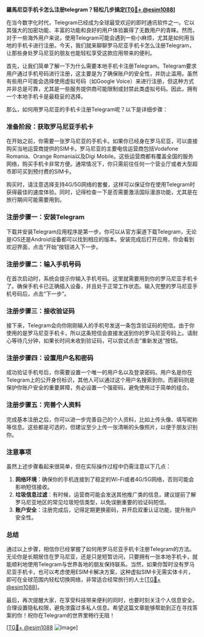 **羅馬尼亞手机卡怎么注册telegram？轻松几步搞定[[TG💪+ @esim1088](https://t.me/s/esim1088)]**

在当今数字化时代，Telegram已经成为全球最受欢迎的即时通讯软件之一。它以其强大的加密功能、丰富的功能和良好的用户体验赢得了无数用户的青睐。然而，对于一些海外用户来说，使用Telegram可能会遇到一些小麻烦，尤其是如何用当地的手机卡进行注册。今天，我们就来聊聊罗马尼亚手机卡怎么注册Telegram，让那些身处罗马尼亚的朋友也能轻松享受这款应用带来的便利。

首先，让我们简单了解一下为什么需要本地手机卡注册Telegram。Telegram要求用户通过手机号码进行注册，这主要是为了确保账户的安全性，并防止滥用。虽然有些用户可能会选择使用虚拟号码（如Google Voice）来进行注册，但这种方式并非总是可靠，尤其是一些服务提供商可能限制或封禁此类虚拟号码。因此，拥有一个本地手机卡是最稳妥的选择。

那么，如何用罗马尼亚的手机卡注册Telegram呢？以下是详细步骤：

### **准备阶段：获取罗马尼亚手机卡**
在开始之前，你需要一张罗马尼亚的手机卡。如果你已经身在罗马尼亚，可以直接购买当地运营商提供的SIM卡。罗马尼亚的主要电信运营商包括Vodafone Romania、Orange Romania以及Digi Mobile。这些运营商都有覆盖全国的服务网络，购买手机卡非常方便。通常情况下，你只需前往任何一个营业厅或者大型超市即可买到预付费的SIM卡。

购买时，请注意选择支持4G/5G网络的套餐，这样可以保证你在使用Telegram时获得最佳的速度体验。同时，记得检查一下是否需要激活国际漫游功能，尤其是在旅行期间可能需要用到。

### **注册步骤一：安装Telegram**
下载并安装Telegram应用程序是第一步。你可以从官方渠道下载Telegram，无论是iOS还是Android设备都可以找到相应的版本。安装完成后打开应用，你会看到欢迎界面，点击“开始”按钮进入下一步。

### **注册步骤二：输入手机号码**
在首次启动时，系统会提示你输入手机号码。这里就需要用到你的罗马尼亚手机卡了。确保手机卡已正确插入设备，并且处于正常工作状态。输入完整的罗马尼亚手机号码后，点击“下一步”。

### **注册步骤三：接收验证码**
接下来，Telegram会向你刚刚输入的手机号发送一条包含验证码的短信。由于你使用的是罗马尼亚手机卡，所以这条短信会直接发送到你的罗马尼亚号码上。请耐心等待几分钟，如果长时间未收到验证码，可以尝试点击“重新发送”按钮。

### **注册步骤四：设置用户名和密码**
成功验证手机号后，你需要设置一个唯一的用户名以及登录密码。用户名是你在Telegram上的公开身份标识，其他人可以通过这个用户名搜索到你。而密码则是保护你账户安全的重要屏障，务必设置一个强密码，避免使用过于简单的组合。

### **注册步骤五：完善个人资料**
完成基本注册之后，你可以进一步完善自己的个人资料，比如上传头像、填写昵称等信息。这些都是可选的，但建议至少上传一张清晰的头像照片，以便于朋友识别你。

### **注意事项**
虽然上述步骤看起来很简单，但在实际操作过程中仍需注意以下几点：
1. **网络环境**：确保你的手机连接到了稳定的Wi-Fi或者4G/5G网络，否则可能会影响短信接收。
2. **垃圾信息过滤**：有时候，运营商可能会发送其他推广类的信息，建议提前了解罗马尼亚地区的常见垃圾短信类型，以免误删重要的验证码短信。
3. **账户安全**：注册完成后，记得定期更换密码，并开启双重认证功能，提升账户安全性。

### **总结**
通过以上步骤，相信你已经掌握了如何用罗马尼亚手机卡注册Telegram的方法。无论你是长期居住在罗马尼亚，还是只是短暂访问，只要拥有一张本地手机卡，就能顺利地使用Telegram与世界各地的朋友保持联系。当然，如果你暂时没有罗马尼亚手机卡，也可以考虑使用ESIM卡解决方案，这种虚拟SIM卡无需实体卡片，即可在全球范围内轻松切换网络，非常适合经常旅行的人士[[TG💪+ @esim1088](https://t.me/s/esim1088)]。

最后，再次提醒大家，在享受科技带来便利的同时，也要时刻关注个人信息安全。合理设置隐私权限，避免泄露过多私人信息。希望这篇文章能够帮助到正在寻找答案的你！祝你在Telegram的世界里畅行无阻！

[[TG💪+ @esim1088](https://t.me/s/esim1088) ![Image](https://i.postimg.cc/4NQfJmqS/Snipaste-2025-05-13-00-14-12.png)]